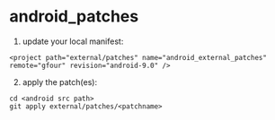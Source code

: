 # android_patches

1. update your local manifest:

`<project path="external/patches" name="android_external_patches" remote="gfour" revision="android-9.0" />`

2. apply the patch(es):

~~~
cd <android src path>
git apply external/patches/<patchname>
~~~
